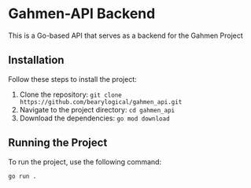 # Gahmen-API Backend

This is a Go-based API that serves as a backend for the Gahmen Project

## Installation

Follow these steps to install the project:

1. Clone the repository: `git clone https://github.com/bearylogical/gahmen_api.git`
2. Navigate to the project directory: `cd gahmen_api`
3. Download the dependencies: `go mod download`

## Running the Project

To run the project, use the following command:

```bash
go run .